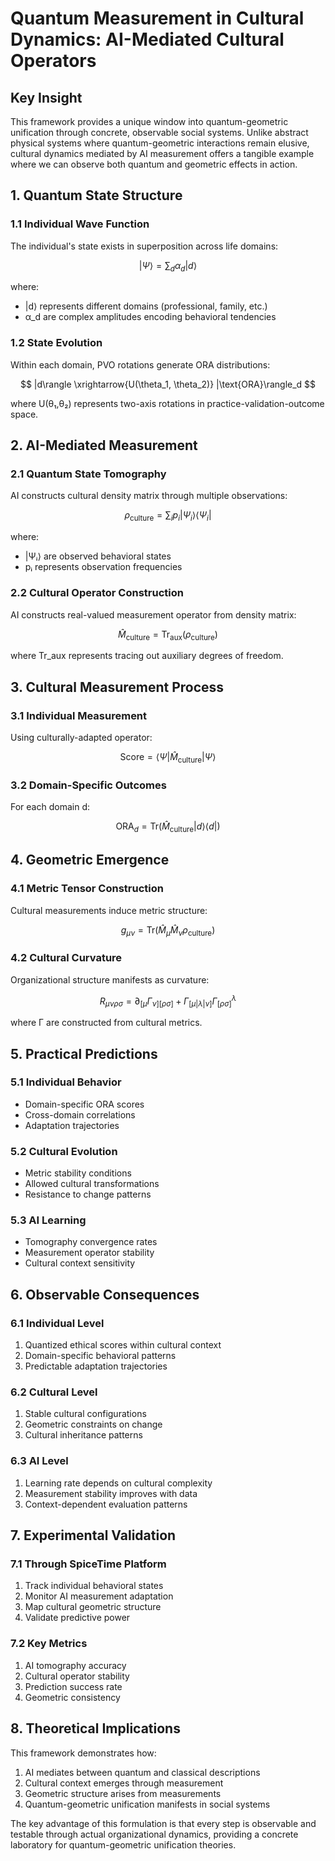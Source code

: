 # Quantum Measurement in Cultural Dynamics: AI-Mediated Cultural Operators

## Key Insight

This framework provides a unique window into quantum-geometric unification through concrete, observable social systems.
Unlike abstract physical systems where quantum-geometric interactions remain elusive, cultural dynamics mediated by AI
measurement offers a tangible example where we can observe both quantum and geometric effects in action.

## 1. Quantum State Structure

### 1.1 Individual Wave Function

The individual's state exists in superposition across life domains:

$$
|\Psi\rangle = \sum_d \alpha_d |d\rangle
$$

where:

- |d⟩ represents different domains (professional, family, etc.)
- α_d are complex amplitudes encoding behavioral tendencies

### 1.2 State Evolution

Within each domain, PVO rotations generate ORA distributions:

$$
|d\rangle \xrightarrow{U(\theta_1, \theta_2)} |\text{ORA}\rangle_d
$$

where U(θ₁,θ₂) represents two-axis rotations in practice-validation-outcome space.

## 2. AI-Mediated Measurement

### 2.1 Quantum State Tomography

AI constructs cultural density matrix through multiple observations:

$$
\rho_\text{culture} = \sum_i p_i |\Psi_i\rangle\langle\Psi_i|
$$

where:

- |Ψᵢ⟩ are observed behavioral states
- pᵢ represents observation frequencies

### 2.2 Cultural Operator Construction

AI constructs real-valued measurement operator from density matrix:

$$
\hat{M}_\text{culture} = \text{Tr}_\text{aux}(\rho_\text{culture})
$$

where Tr_aux represents tracing out auxiliary degrees of freedom.

## 3. Cultural Measurement Process

### 3.1 Individual Measurement

Using culturally-adapted operator:

$$
\text{Score} = \langle\Psi|\hat{M}_\text{culture}|\Psi\rangle
$$

### 3.2 Domain-Specific Outcomes

For each domain d:

$$
\text{ORA}_d = \text{Tr}(\hat{M}_\text{culture}|d\rangle\langle d|)
$$

## 4. Geometric Emergence

### 4.1 Metric Tensor Construction

Cultural measurements induce metric structure:

$$
g_{\mu\nu} = \text{Tr}(\hat{M}_\mu\hat{M}_\nu\rho_\text{culture})
$$

### 4.2 Cultural Curvature

Organizational structure manifests as curvature:

$$
R_{\mu\nu\rho\sigma} = \partial_{[\mu}\Gamma_{\nu][\rho\sigma]} + \Gamma_{[\mu|\lambda|\nu]}\Gamma^{\lambda}_{[\rho\sigma]}
$$

where Γ are constructed from cultural metrics.

## 5. Practical Predictions

### 5.1 Individual Behavior

- Domain-specific ORA scores
- Cross-domain correlations
- Adaptation trajectories

### 5.2 Cultural Evolution

- Metric stability conditions
- Allowed cultural transformations
- Resistance to change patterns

### 5.3 AI Learning

- Tomography convergence rates
- Measurement operator stability
- Cultural context sensitivity

## 6. Observable Consequences

### 6.1 Individual Level

1. Quantized ethical scores within cultural context
2. Domain-specific behavioral patterns
3. Predictable adaptation trajectories

### 6.2 Cultural Level

1. Stable cultural configurations
2. Geometric constraints on change
3. Cultural inheritance patterns

### 6.3 AI Level

1. Learning rate depends on cultural complexity
2. Measurement stability improves with data
3. Context-dependent evaluation patterns

## 7. Experimental Validation

### 7.1 Through SpiceTime Platform

1. Track individual behavioral states
2. Monitor AI measurement adaptation
3. Map cultural geometric structure
4. Validate predictive power

### 7.2 Key Metrics

1. AI tomography accuracy
2. Cultural operator stability
3. Prediction success rate
4. Geometric consistency

## 8. Theoretical Implications

This framework demonstrates how:

1. AI mediates between quantum and classical descriptions
2. Cultural context emerges through measurement
3. Geometric structure arises from measurements
4. Quantum-geometric unification manifests in social systems

The key advantage of this formulation is that every step is observable and testable through actual organizational
dynamics, providing a concrete laboratory for quantum-geometric unification theories.
